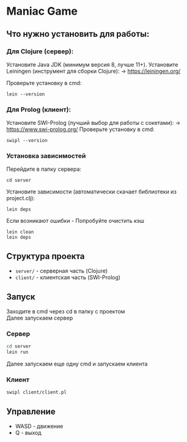 # Maniac Game

## Что нужно установить для работы:
### Для Clojure (сервер):
Установите Java JDK (минимум версия 8, лучше 11+).
Установите Leiningen (инструмент для сборки Clojure):
→ https://leiningen.org/

Проверьте установку в cmd:
```
lein --version
```

### Для Prolog (клиент):
Установите SWI-Prolog (лучший выбор для работы с сокетами):
→ https://www.swi-prolog.org/
Проверьте установку в cmd:
```
swipl --version
```

### Установка зависимостей
Перейдите в папку сервера:
```
cd server
```
Установите зависимости (автоматически скачает библиотеки из project.clj):
```
lein deps
```

Если возникают ошибки - Попробуйте очистить кэш
```
lein clean
lein deps
```

## Структура проекта
- `server/` - серверная часть (Clojure)
- `client/` - клиентская часть (SWI-Prolog)

## Запуск
Заходите в cmd через cd в папку с проектом   
Далее запускаем сервер
### Сервер
```bash
cd server
lein run
```
Далее запускаем еще одну cmd и запускаем клиента
### Клиент
```bash
swipl client/client.pl
```

## Управление
- WASD - движение
- Q - выход
